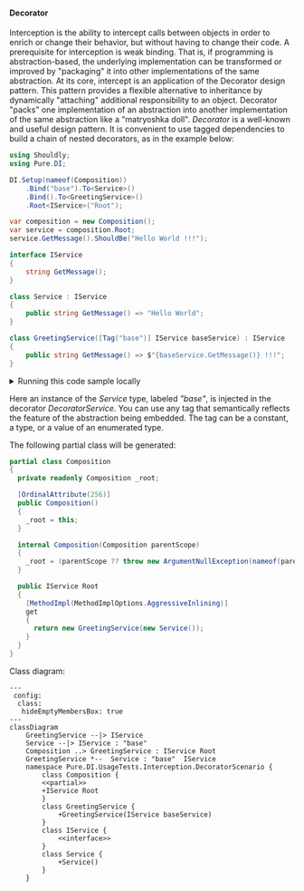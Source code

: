 #### Decorator

Interception is the ability to intercept calls between objects in order to enrich or change their behavior, but without having to change their code. A prerequisite for interception is weak binding. That is, if programming is abstraction-based, the underlying implementation can be transformed or improved by "packaging" it into other implementations of the same abstraction. At its core, intercept is an application of the Decorator design pattern. This pattern provides a flexible alternative to inheritance by dynamically "attaching" additional responsibility to an object. Decorator "packs" one implementation of an abstraction into another implementation of the same abstraction like a "matryoshka doll".
_Decorator_ is a well-known and useful design pattern. It is convenient to use tagged dependencies to build a chain of nested decorators, as in the example below:


```c#
using Shouldly;
using Pure.DI;

DI.Setup(nameof(Composition))
    .Bind("base").To<Service>()
    .Bind().To<GreetingService>()
    .Root<IService>("Root");

var composition = new Composition();
var service = composition.Root;
service.GetMessage().ShouldBe("Hello World !!!");

interface IService
{
    string GetMessage();
}

class Service : IService
{
    public string GetMessage() => "Hello World";
}

class GreetingService([Tag("base")] IService baseService) : IService
{
    public string GetMessage() => $"{baseService.GetMessage()} !!!";
}
```

<details>
<summary>Running this code sample locally</summary>

- Make sure you have the [.NET SDK 9.0](https://dotnet.microsoft.com/en-us/download/dotnet/9.0) or later is installed
```bash
dotnet --list-sdk
```
- Create a net9.0 (or later) console application
```bash
dotnet new console -n Sample
```
- Add references to NuGet packages
  - [Pure.DI](https://www.nuget.org/packages/Pure.DI)
  - [Shouldly](https://www.nuget.org/packages/Shouldly)
```bash
dotnet add package Pure.DI
dotnet add package Shouldly
```
- Copy the example code into the _Program.cs_ file

You are ready to run the example 🚀
```bash
dotnet run
```

</details>

Here an instance of the _Service_ type, labeled _"base"_, is injected in the decorator _DecoratorService_. You can use any tag that semantically reflects the feature of the abstraction being embedded. The tag can be a constant, a type, or a value of an enumerated type.

The following partial class will be generated:

```c#
partial class Composition
{
  private readonly Composition _root;

  [OrdinalAttribute(256)]
  public Composition()
  {
    _root = this;
  }

  internal Composition(Composition parentScope)
  {
    _root = (parentScope ?? throw new ArgumentNullException(nameof(parentScope)))._root;
  }

  public IService Root
  {
    [MethodImpl(MethodImplOptions.AggressiveInlining)]
    get
    {
      return new GreetingService(new Service());
    }
  }
}
```

Class diagram:

```mermaid
---
 config:
  class:
   hideEmptyMembersBox: true
---
classDiagram
	GreetingService --|> IService
	Service --|> IService : "base" 
	Composition ..> GreetingService : IService Root
	GreetingService *--  Service : "base"  IService
	namespace Pure.DI.UsageTests.Interception.DecoratorScenario {
		class Composition {
		<<partial>>
		+IService Root
		}
		class GreetingService {
			+GreetingService(IService baseService)
		}
		class IService {
			<<interface>>
		}
		class Service {
			+Service()
		}
	}
```

